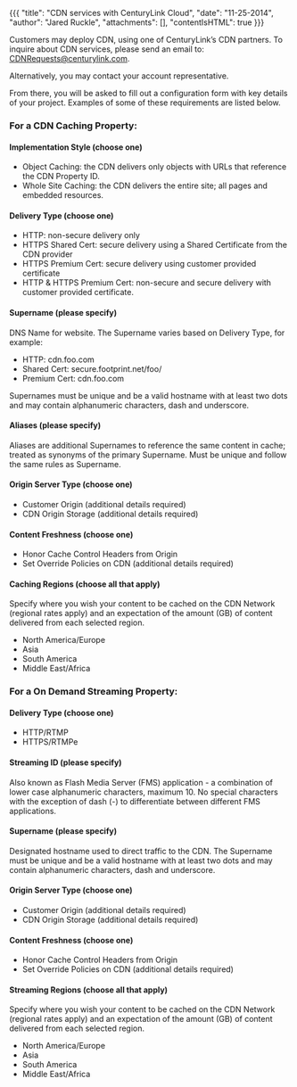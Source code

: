 {{{
  "title": "CDN services with CenturyLink Cloud",
  "date": "11-25-2014",
  "author": "Jared Ruckle",
  "attachments": [],
  "contentIsHTML": true
}}}

<p>Customers may deploy CDN, using one of CenturyLink’s CDN partners. To inquire about CDN services, please send an email to: <a href="mailto:CDNRequests@centurylink.com">CDNRequests@centurylink.com</a>.</p>
<p>Alternatively, you may contact your account representative.</p>
<p>From there, you will be asked to fill out a configuration form with key details of your project. Examples of some of these requirements are listed below.</p>
<h3><strong>For a CDN Caching Property:</strong></h3>
<h4>Implementation Style (choose one)</h4>
<ul>
  <li>Object Caching: the CDN delivers only objects with URLs that reference the CDN Property ID.</li>
  <li>Whole Site Caching: the CDN delivers the entire site; all pages and embedded resources.</li>
</ul>
<h4>Delivery Type (choose one)</h4>
<ul>
  <li>HTTP: non-secure delivery only</li>
  <li>HTTPS Shared Cert: secure delivery using a Shared Certificate from the CDN provider</li>
  <li>HTTPS Premium Cert: secure delivery using customer provided certificate</li>
  <li>HTTP &amp; HTTPS Premium Cert: non-secure and secure delivery with customer provided certificate.</li>
</ul>
<h4>Supername (please specify)</h4>
<p>DNS Name for website. The Supername varies based on Delivery Type, for example:</p>
<ul>
  <li>HTTP: cdn.foo.com</li>
  <li>Shared Cert: secure.footprint.net/foo/</li>
  <li>Premium Cert: cdn.foo.com</li>
</ul>
<p>Supernames must be unique and be a valid hostname with at least two dots and may contain alphanumeric characters, dash and underscore.</p>
<h4>Aliases (please specify)</h4>
<p>Aliases are additional Supernames to reference the same content in cache; treated as synonyms of the primary Supername. Must be unique and follow the same rules as Supername.</p>
<h4>Origin Server Type (choose one)</h4>
<ul>
  <li>Customer Origin (additional details required)</li>
  <li>CDN Origin Storage (additional details required)</li>
</ul>
<h4>Content Freshness (choose one)</h4>
<ul>
  <li>Honor Cache Control Headers from Origin</li>
  <li>Set Override Policies on CDN (additional details required)</li>
</ul>
<h4>Caching Regions (choose all that apply)</h4>
<p>Specify where you wish your content to be cached on the CDN Network (regional rates apply) and an expectation of the amount (GB) of content delivered from each selected region.</p>
<ul>
  <li>North America/Europe</li>
  <li>Asia</li>
  <li>South America</li>
  <li>Middle East/Africa</li>
</ul>
<h3><strong>For a On Demand Streaming Property:</strong></h3>
<h4>Delivery Type (choose one)</h4>
<ul>
  <li>HTTP/RTMP</li>
  <li>HTTPS/RTMPe</li>
</ul>
<h4>Streaming ID (please specify)</h4>
<p>Also known as Flash Media Server (FMS) application - a combination of lower case alphanumeric characters, maximum 10. No special characters with the exception of dash (-) to differentiate between different FMS applications.</p>
<h4>Supername (please specify)</h4>
<p>Designated hostname used to direct traffic to the CDN. The Supername must be unique and be a valid hostname with at least two dots and may contain alphanumeric characters, dash and underscore.</p>
<h4>Origin Server Type (choose one)</h4>
<ul>
  <li>Customer Origin (additional details required)</li>
  <li>CDN Origin Storage (additional details required)</li>
</ul>
<h4>Content Freshness (choose one)</h4>
<ul>
  <li>Honor Cache Control Headers from Origin</li>
  <li>Set Override Policies on CDN (additional details required)</li>
</ul>
<h4>Streaming Regions (choose all that apply)</h4>
<p>Specify where you wish your content to be cached on the CDN Network (regional rates apply) and an expectation of the amount (GB) of content delivered from each selected region.</p>
<ul>
  <li>North America/Europe</li>
  <li>Asia</li>
  <li>South America</li>
  <li>Middle East/Africa</li>
</ul>
